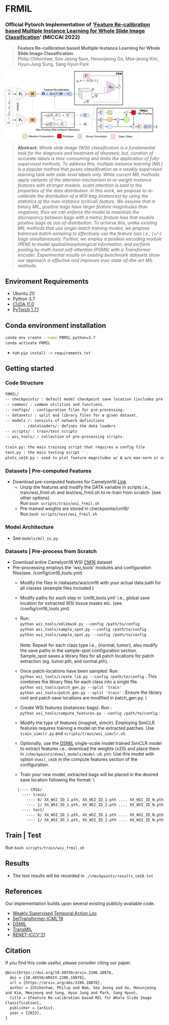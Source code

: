 # FRMIL
### Official Pytorch Implementation of '[Feature Re-calibration based Multiple Instance Learning for Whole Slide Image Classification](https://conferences.miccai.org/2022/en/)' (MICCAI 2022)


> **Feature Re-calibration based Multiple Instance Learning for Whole Slide Image Classification**<br>
> Philip Chikontwe, Soo Jeong Nam, Heounjeong Go, Mee-jeong Kim, Hyun-Jung Sung, Sang Hyun Park 
>
![Structure of FRMIL](overview.png)

> **Abstract:** *Whole slide image (WSI) classification is a fundamental task for the diagnosis and treatment of diseases; but, curation of accurate labels is time-consuming and limits the application of fully-supervised methods. To address this, multiple instance learning (MIL) is a popular method that poses classification as a weakly supervised learning task with slide-level labels only. While current MIL methods apply variants of the attention mechanism to re-weight instance features with stronger models, scant attention is paid to the properties of the data distribution. In this work, we propose to re-calibrate the distribution of a WSI bag (instances) by using the statistics of the max-instance (critical) feature. We assume that in binary MIL, positive bags have larger feature magnitudes than negatives, thus we can enforce the model to maximize the discrepancy between bags with a metric feature loss that models positive bags as out-of-distribution. To achieve this, unlike existing MIL methods that use single-batch training modes, we propose balanced-batch sampling to effectively use the feature loss i.e., (+/-) bags simultaneously. Further, we employ a position encoding module (PEM) to model spatial/morphological information, and perform pooling by multi-head self-attention (PSMA) with a Transformer encoder. Experimental results on existing benchmark datasets show our approach is effective and improves over state-of-the-art MIL methods.*


## Enviroment Requirements
* Ubuntu 20
* Python 3.7
* [CUDA 11.0](https://developer.nvidia.com/cuda-toolkit)
* [PyTorch 1.7.1](https://pytorch.org)

## Conda environment installation
```bash
conda env create --name FRMIL python=3.7
conda activate FRMIL
```
* run `pip install -r requirements.txt`

## Getting started

### Code Structure
```bash
FRMIL/
-- checkpoints/ : default model checkpoint save location (includes pre-trained weights).
-- common/ : common utilities and functions.
-- configs/ : configuration files for pre-processing.
-- datasets/ : split and library files for a given dataset.
-- models /: consists of network definitions
        - /dataloaders/: defines the data loaders
-- scripts/ : train/test scripts
-- wsi_tools/ : collection of pre-processing scripts.

train.py: the main training script that requires a config file
test.py : the main testing script ''.
plots_cm16.py : used to plot feature magnitudes w/ & w/o max-norm or using FRMIL.
```

### Datasets | Pre-computed Features
* Download pre-computed features for Camelyon16 [Link](https://zenodo.org/record/6682429#.YrQavVxBwYt)
  * Unzip the features and modify the DATA variable in scripts i.e., train/wsi_frmil.sh and test/wsi_frmil.sh to re-train from scratch. (see other options) \
  Run ```bash scripts/train/wsi_frmil.sh ```
  * Pre-trained weights are stored in checkpoints/cm16/ \
    Run ```bash scripts/test/wsi_frmil.sh ```

### Model Architecture 
  * See  `models/mil_ss.py`

### Datasets | Pre-process from Scratch
* Download entire Camelyon16 WSI [CM16](https://camelyon16.grand-challenge.org/) dataset 
* Pre-processing employs the 'wsi_tools' modules and configuration files(see. /config/cm16_tools.yml)
  * Modify the files in /datasets/wsi/cm16 with your actual data path for all classes (example files included.)
  * Modify paths for each step in 'cm16_tools.yml' i.e., global save location for extracted WSI tissue masks etc. (see. /config/cm16_tools.yml)
  * Run: \
    ``` python wsi_tools/xml2mask.py --config /path/to/config ``` \
    ``` python wsi_tools/sample_spot.py --config /path/to/config ``` \
    ``` python wsi_tools/sample_spot.py --config /path/to/config ``` \
    \
    Note: Repeat for each class type i.e., {normal, tumor}, also modify the save paths in the sample-spot configuration section. Sample_spot saves a library files for all patch locations for patch extraction (eg. tumor.pth, and normal.pth).

  * Once patch-locations have been sampled: Run: \
  ``` python wsi_tools/create_lib.py --config /path/to/config ``` : This combines the library files for each class into a single file. \
  ``` python wsi_tools/patch_gen.py --split 'train' ``` \
  ``` python wsi_tools/patch_gen.py --split 'train' ``` : Ensure the library root and patch save locations are modified in patch_gen.py. \

  * Create WSI features (instances-bags). Run : \
  ``` python wsi_tools/compute_features.py --config /path/to/config ``` : 
  
  * Modify the type of features (imagnet, simclr). 
  Employing SimCLR features requires training a model on the extracted patches. Use ```train_simclr.py``` and ```scripts/train/wsi_simclr.sh```.
  * Optionally, use the [DSMIL](https://github.com/binli123/dsmil-wsi) single-scale model trained SimCLR model to extract features i.e., download the weights (x20) and place them in ```/checkpoints/dsmil_models/model-v0.pth```: Use this model with option ``` dsmil_cm16 ``` in the compute features section of the configuration.
  * Train your new model, extracted bags will be placed in the desired save location following the format: \
  ```
    |---- CM16/
      ---- train/
        ---- 0/ XX_WSI_ID_1.pth, XX_WSI_ID_2.pth .... XX_WSI_ID_N.pth
        ---- 1/ XX_WSI_ID_1.pth, XX_WSI_ID_2.pth .... XX_WSI_ID_N.pth
      ---- test/
        ---- 0/ XX_WSI_ID_1.pth, XX_WSI_ID_2.pth .... XX_WSI_ID_N.pth
        ---- 1/ XX_WSI_ID_1.pth, XX_WSI_ID_2.pth .... XX_WSI_ID_N.pth
  ```

## Train | Test
Run ```bash scripts/train/wsi_frmil.sh ```

## Results
* The test results will be recorded in `./checkpoints/results_cm16.txt`

## References
Our implementation builds upon several existing publicly available code.

* [Weakly Supervised Temporal Action Loc](https://github.com/Pilhyeon/WTAL-Uncertainty-Modeling)
* [SetTransformer-ICML'19](https://github.com/juho-lee/set_transformer)
* [DSMIL](https://github.com/binli123/dsmil-wsi) 
* [TransMIL](https://github.com/szc19990412/TransMIL)
* [RENET-ICCV'21](https://github.com/dahyun-kang/renet/tree/main/datasets)

## Citation
If you find this code useful, please consdier citing our paper.

~~~~
@misc{https://doi.org/10.48550/arxiv.2206.10878,
  doi = {10.48550/ARXIV.2206.10878},
  url = {https://arxiv.org/abs/2206.10878},
  author = {Chikontwe, Philip and Nam, Soo Jeong and Go, Heounjeong and Kim, Meejeong and Sung, Hyun Jung and Park, Sang Hyun},
  title = {Feature Re-calibration based MIL for Whole Slide Image Classification},
  publisher = {arXiv},
  year = {2022},
}
~~~~